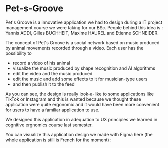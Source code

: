 # Pet-s-Groove

Pet's Groove is a innovative application we had to design during a IT project management course we were taking for our BSc.
People behind this idea is : Yannis ADDI, Gilles BUCHHEIT, Maxime HAUREL and Etienne SCHNEIDER.

The concept of Pet's Groove is a social network based on music produced by animal movements recorded through a video. Each user has the possibility to 
 - record a video of his animal
 -  visualize the music produced by shape recognition and AI algorithms
 -  edit the video and the music produced
 -  edit the music and add some effects to it for musician-type users
 -  and then publish it to the feed

As you can see, the design is really look-a-like to some applications like TikTok or Instagram and this is wanted because we thought these application were quite ergonomic and it would have been more convenient for users to have a familiar application to use.

We designed this application in adequation to UX principles we learned in cognitive ergnomics course last semester.

You can visualize this application design we made with Figma here (the whole application is still is French for the moment) : 
